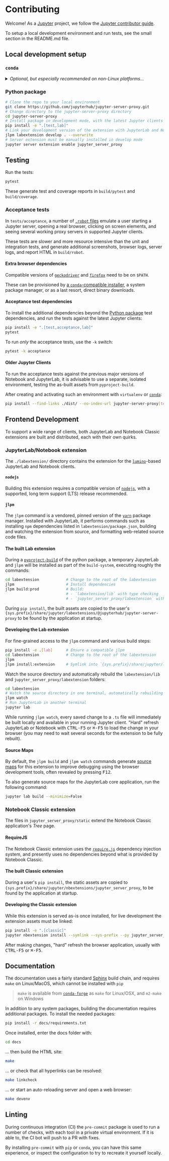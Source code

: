 # Contributing

Welcome! As a [Jupyter](https://jupyter.org) project, we follow the [Jupyter contributor guide](https://jupyter.readthedocs.io/en/latest/contributor/content-contributor.html).

To setup a local development environment and run tests, see the small section in
the README.md file.

## Local development setup

### `conda`

<details>

<summary>
<i>
Optional, but especially recommended on non-Linux platforms...
</i>
</summary>

Using the `conda` (or `mamba` or `micromamba`) package manager with packages from
[`conda-forge`](https://conda-forge.org/feedstock-outputs) can help isolate development
environments on nearly any operating system and architecture.

For example, after installing [`mambaforge`](https://conda-forge.org/miniforge),
create a new environment with all heavy development and test dependencies:

```yaml
mamba create --name=jupyter-server-proxy --channel=conda-forge "python=3.11" "nodejs=20" pip git geckodriver firefox
mamba activate jupyter-server-proxy
```

</details>

### Python package

```bash
# Clone the repo to your local environment
git clone https://github.com/jupyterhub/jupyter-server-proxy.git
# Change directory to the jupyter-server-proxy directory
cd jupyter-server-proxy
# Install package in development mode, with the latest Jupyter clients
pip install -e ".[test,lab]"
# Link your development version of the extension with JupyterLab and Notebook
jlpm labextension develop . --overwrite
# Server extension must be manually installed in develop mode
jupyter server extension enable jupyter_server_proxy
```

## Testing

Run the tests:

```bash
pytest
```

These generate test and coverage reports in `build/pytest` and `build/coverage`.

### Acceptance tests

In `tests/acceptance`, a number of
[`.robot` files](https://robotframework.org/robotframework/latest/RobotFrameworkUserGuide.html)
emulate a user starting a Jupyter server, opening a real browser, clicking on
screen elements, and seeing several working proxy servers in supported Jupyter clients.

These tests are slower and more resource intensive than the unit and integration
tests, and generate additional screenshots, browser logs, server logs, and report
HTML in `build/robot`.

#### Extra browser dependencies

Compatible versions of [`geckodriver`](https://github.com/mozilla/geckodriver)
and [`firefox`](https://www.mozilla.org/en-US/firefox) need to be on `$PATH`.

These can be provisioned by [a `conda`-compatible installer](#conda), a system
package manager, or as a last resort, direct binary downloads.

#### Acceptance test dependencies

To install the additional dependencies beyond the [Python package](#python-package)
test dependencies, and run the tests against the latest Jupyter clients:

```bash
pip install -e ".[test,acceptance,lab]"
pytest
```

To run _only_ the acceptance tests, use the `-k` switch:

```bash
pytest -k acceptance
```

#### Older Jupyter Clients

To run the acceptance tests against the previous major versions of Notebook
and JupyterLab, it is advisable to use a separate, isolated environment, testing the
as-built assets from `pyproject-build`.

After creating and activating such an environment with `virtualenv` or [`conda`](#conda):

```bash
pip install --find-links ./dist/ --no-index-url jupyter-server-proxy[test,acceptance,classic]
```

## Frontend Development

To support a wide range of clients, both JupyterLab and Notebook Classic extensions
are built and distributed, each with their own quirks.

### JupyterLab/Notebook extension

The `./labextension/` directory contains the extension for the
[`lumino`](https://github.com/jupyterlab/lumino/)-based JupyterLab and Notebook
clients.

#### `nodejs`

Building this extension requires a compatible version of
[`nodejs`](https://nodejs.org/en/download/package-manager), with a supported, long
term support (LTS) release recommended.

#### `jlpm`

The `jlpm` command is a vendored, pinned version of the [`yarn`](https://yarnpkg.com)
package manager. Installed with JupyterLab, it performs commands such
as installing `npm` dependencies listed in `labextension/package.json`, building
and watching the extension from source, and formatting web-related source code files.

#### The built Lab extension

During a [`pyproject-build`](https://pypi.org/project/build/)
of the python package, a temporary JupyterLab and `jlpm` will be installed as part
of the `build-system`, executing roughly the commands:

```bash
cd labextension            # Change to the root of the labextension
jlpm                       # Install dependencies
jlpm build:prod            # Build:
                           # - `labextension/lib` with type checking
                           # - `jupyter_server_proxy/labextension` with minimization
```

During `pip install`, the built assets are copied to the user's
`{sys.prefix}/share/jupyter/labextensions/@jupyterhub/jupyter-server-proxy` to be
found by the application at startup.

#### Developing the Lab extension

For fine-grained access to the `jlpm` command and various build steps:

```bash
pip install -e .[lab]      # Ensure a compatible jlpm
cd labextension            # Change to the root of the labextension
jlpm
jlpm install:extension     # Symlink into `{sys.prefix}/share/jupyter/labextensions`
```

Watch the source directory and automatically rebuild the `labextension/lib`
and `jupyter_server_proxy/labextension` folders:

```bash
cd labextension
# Watch the source directory in one terminal, automatically rebuilding when needed
jlpm watch
# Run JupyterLab in another terminal
jupyter lab
```

While running `jlpm watch`, every saved change to a `.ts` file will immediately be
built locally and available in your running Jupyter client. "Hard" refresh JupyterLab or Notebook
with <kbd>CTRL-F5</kbd> or <kbd>⌘-F5</kbd> to load the change in your browser
(you may need to wait several seconds for the extension to be fully rebuilt).

#### Source Maps

By default, the `jlpm build` and `jlpm watch` commands generate
[source maps](https://firefox-source-docs.mozilla.org/devtools-user/debugger/how_to/use_a_source_map/)
for this extension to improve debugging using the browser development tools,
often revealed by pressing <kbd>F12</kbd>.

To also generate source maps for the JupyterLab core application, run the following command:

```bash
jupyter lab build --minimize=False
```

### Notebook Classic extension

The files in `jupyter_server_proxy/static` extend the Notebook Classic application's
_Tree_ page.

#### RequireJS

The Notebook Classic extension uses the [`require.js`](https://requirejs.org)
dependency injection system, and presently uses no dependencies beyond what is
provided by Notebook Classic.

#### The built Classic extension

During a user's `pip install`, the static assets are copied to
`{sys.prefix}/share/jupyter/nbextensions/jupyter_server_proxy`, to be
found by the application at startup.

#### Developing the Classic extension

While this extension is served as-is once installed, for live development the
extension assets must be linked:

```bash
pip install -e ".[classic]"
jupyter nbextension install --symlink --sys-prefix --py jupyter_server_proxy
```

After making changes, "hard" refresh the browser application, usually with
<kbd>CTRL-F5</kbd> or <kbd>⌘-F5</kbd>.

## Documentation

The documentation uses a fairly standard [Sphinx](https://www.sphinx-doc.org)
build chain, and requires `make` on Linux/MacOS, which cannot be installed with
`pip`

> `make` is available from [`conda-forge`](#conda) as `make` for Linux/OSX, and `m2-make`
> on Windows

In addition to any system packages, building the documentation requires
additional packages. To install the needed packages:

```bash
pip install -r docs/requirements.txt
```

Once installed, enter the docs folder with:

```bash
cd docs
```

... then build the HTML site:

```bash
make
```

... or check that all hyperlinks can be resolved:

```bash
make linkcheck
```

... or start an auto-reloading server and open a web browser:

```bash
make devenv
```

## Linting

During continuous integration (CI) the `pre-commit` package is used to run a
number of checks, with each tool in a private virtual environment. If it is able to,
the CI bot will push to a PR with fixes.

By installing `pre-commit` with `pip` or `conda`, you can have this same experience,
or inspect the configuration to try to recreate it yourself locally.
